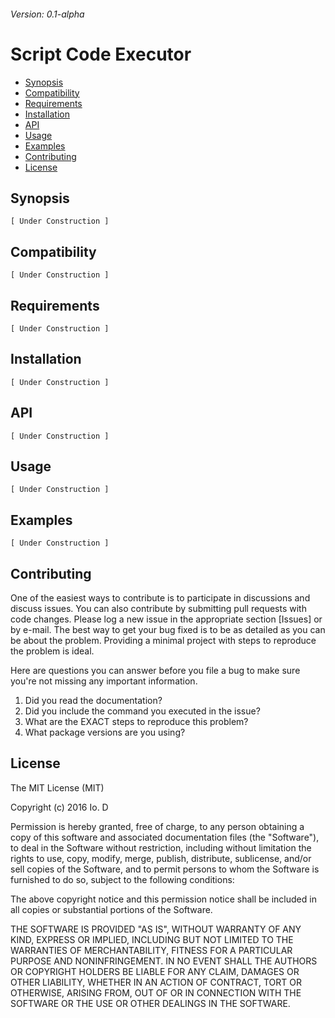 ###### Version: 0.1-alpha
Script Code Executor
==================


  - [Synopsis](#synopsis)
  - [Compatibility](#compatibility)
  - [Requirements](#requirements)
  - [Installation](#installation)
  - [API](#api)
  - [Usage](#usage)
  - [Examples](#examples)
  - [Contributing](#contributing)
  - [License](#license)


## Synopsis

```
[ Under Construction ]
```

## Compatibility

```
[ Under Construction ]
```

## Requirements

```
[ Under Construction ]
```

## Installation

```
[ Under Construction ]
```

## API

```
[ Under Construction ]
```

## Usage

```
[ Under Construction ]
```

## Examples

```
[ Under Construction ]
```

## Contributing

One of the easiest ways to contribute is to participate in discussions and discuss issues. You can also contribute by submitting pull requests with code changes. Please log a new issue in the appropriate section [Issues] or by e-mail.
The best way to get your bug fixed is to be as detailed as you can be about the problem.  Providing a minimal project with steps to reproduce the problem is ideal. 

Here are questions you can answer before you file a bug to make sure you're not missing any important information.

1. Did you read the documentation?
2. Did you include the command you executed in the issue?
3. What are the EXACT steps to reproduce this problem?
4. What package versions are you using?

## License

The MIT License (MIT)

Copyright (c) 2016 Io. D

Permission is hereby granted, free of charge, to any person obtaining a copy of this software and associated documentation files (the "Software"), to deal in the Software without restriction, including without limitation the rights to use, copy, modify, merge, publish, distribute, sublicense, and/or sell copies of the Software, and to permit persons to whom the Software is furnished to do so, subject to the following conditions:

The above copyright notice and this permission notice shall be included in all copies or substantial portions of the Software.

THE SOFTWARE IS PROVIDED "AS IS", WITHOUT WARRANTY OF ANY KIND, EXPRESS OR IMPLIED, INCLUDING BUT NOT LIMITED TO THE WARRANTIES OF MERCHANTABILITY, FITNESS FOR A PARTICULAR PURPOSE AND NONINFRINGEMENT. IN NO EVENT SHALL THE AUTHORS OR COPYRIGHT HOLDERS BE LIABLE FOR ANY CLAIM, DAMAGES OR OTHER LIABILITY, WHETHER IN AN ACTION OF CONTRACT, TORT OR OTHERWISE, ARISING FROM, OUT OF OR IN CONNECTION WITH THE SOFTWARE OR THE USE OR OTHER DEALINGS IN THE SOFTWARE.